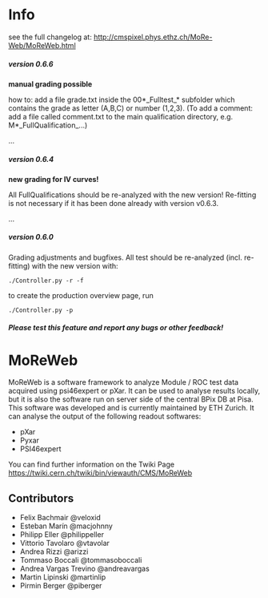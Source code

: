 Info
=======

see the full changelog at:
http://cmspixel.phys.ethz.ch/MoRe-Web/MoReWeb.html

##### version 0.6.6

**manual grading possible**

how to: add a file grade.txt inside the 00\*\_Fulltest\_\* subfolder which contains the grade as letter (A,B,C) or number (1,2,3). (To add a comment: add a file called comment.txt to the main qualification directory, e.g. M\*\_FullQualification\_...)

...

##### version 0.6.4

**new grading for IV curves!**

All FullQualifications should be re-analyzed with the new version! Re-fitting is not necessary if it has been done already with version v0.6.3.

...

##### version 0.6.0
Grading adjustments and bugfixes.
All test should be re-analyzed (incl. re-fitting) with the new version with:

    ./Controller.py -r -f
    
to create the production overview page, run

    ./Controller.py -p
    
##### Please test this feature and report any bugs or other feedback!




MoReWeb
=======
MoReWeb is a software framework to analyze Module / ROC test data acquired using psi46expert or pXar. It can be used to analyse results locally, but it is also the software run on server side of the central BPix DB at Pisa. This software was developed and is currently maintained by ETH Zurich.
It can analyse the output of the following readout softwares:
* pXar
* Pyxar
* PSI46expert

You can find further information on the Twiki Page
https://twiki.cern.ch/twiki/bin/viewauth/CMS/MoReWeb


## Contributors
* Felix Bachmair @veloxid
* Esteban Marín @macjohnny
* Philipp Eller @philippeller
* Vittorio Tavolaro @vtavolar
* Andrea Rizzi @arizzi
* Tommaso Boccali @tommasoboccali
* Andrea Vargas Trevino @andreavargas
* Martin Lipinski  @martinlip
* Pirmin Berger @piberger
